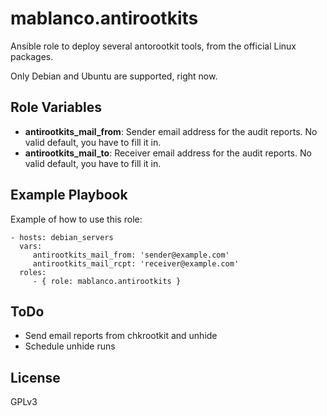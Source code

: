 # mablanco.antirootkits

Ansible role to deploy several antorootkit tools, from the official Linux packages.

Only Debian and Ubuntu are supported, right now.

## Role Variables

- **antirootkits_mail_from**: Sender email address for the audit reports. No valid default, you have to fill it in.
- **antirootkits_mail_to**: Receiver email address for the audit reports. No valid default, you have to fill it in.

## Example Playbook

Example of how to use this role:

    - hosts: debian_servers
      vars:
         antirootkits_mail_from: 'sender@example.com'
         antirootkits_mail_rcpt: 'receiver@example.com'
      roles:
         - { role: mablanco.antirootkits }

## ToDo
- Send email reports from chkrootkit and unhide
- Schedule unhide runs

## License

GPLv3
